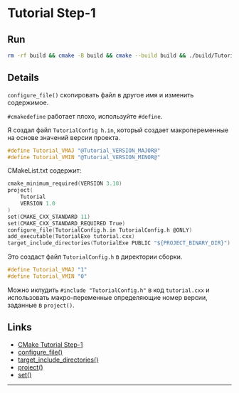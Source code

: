 # Tutorial Step-1

## Run

```sh
rm -rf build && cmake -B build && cmake --build build && ./build/Tutorial
```

## Details

`configure_file()` скопировать файл в другое имя и изменить содержимое.

`#cmakedefine` работает плохо, используйте `#define`.

Я создал файл `TutorialConfig h.in`, который создает макропеременные на основе значений версии проекта.

```h
#define Tutorial_VMAJ "@Tutorial_VERSION_MAJOR@"
#define Tutorial_VMIN "@Tutorial_VERSION_MINOR@"
```

CMakeList.txt содержит:

```h
cmake_minimum_required(VERSION 3.10)
project(
    Tutorial
    VERSION 1.0
)
set(CMAKE_CXX_STANDARD 11)
set(CMAKE_CXX_STANDARD_REQUIRED True)
configure_file(TutorialConfig.h.in TutorialConfig.h @ONLY)
add_executable(TutorialExe tutorial.cxx)
target_include_directories(TutorialExe PUBLIC "${PROJECT_BINARY_DIR}")
```

Это создаст файл `TutorialConfig.h` в директории сборки.

```h
#define Tutorial_VMAJ "1"
#define Tutorial_VMIN "0"
```

Можно иклудить `#include "TutorialConfig.h"` в код `tutorial.cxx` и использовать макро-переменные определяющие номер версии, заданные в `project()`.

## Links

* [CMake Tutorial Step-1](https://cmake.org/cmake/help/latest/guide/tutorial/A%20Basic%20Starting%20Point.html)
* [configure_file()](https://cmake.org/cmake/help/latest/command/configure_file.html)
* [target_include_directories()](https://cmake.org/cmake/help/latest/command/target_include_directories.html)
* [project()](https://cmake.org/cmake/help/latest/command/project.html)
* [set()](https://cmake.org/cmake/help/latest/command/set.html)

---
